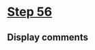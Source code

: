 # [Step 56](https://github.com/kamilkisiela/GitHunt-Lite-Angular/tree/step56)

## Display comments

